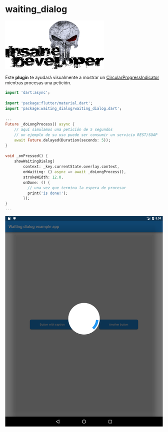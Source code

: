 # waiting_dialog
![MacDown logo](./images/insane_developer.png)

Este **plugin** te ayudará visualmente a mostrar un [CircularProgressIndicator](https://docs.flutter.io/flutter/material/CircularProgressIndicator-class.html) mientras procesas una petición.

~~~dart
import 'dart:async';

import 'package:flutter/material.dart';
import 'package:waiting_dialog/waiting_dialog.dart';

...
Future _doLongProcess() async {
	// aquí simulamos una petición de 5 segundos
	// un ejemplo de su uso puede ser consumir un servicio REST/SOAP
	await Future.delayed(Duration(seconds: 5));
}

void _onPressed() {
	showWaitingDialog(
		context: _key.currentState.overlay.context,
		onWaiting: () async => await _doLongProcess(),
		strokeWidth: 12.0,
		onDone: () {
		  // una vez que termina la espera de procesar
		  print('is done!');
		});
}
...
~~~

![screenshot](./images/Screenshot_1548853785.png)
